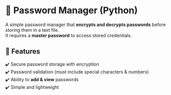 # 🔑 Password Manager (Python)

A simple password manager that **encrypts and decrypts passwords** before storing them in a text file.  
It requires a **master password** to access stored credentials.

## 📌 Features
✔️ Secure password storage with encryption  
✔️ Password validation (must include special characters & numbers)  
✔️ Ability to **add & view** passwords  
✔️ Simple and lightweight  



